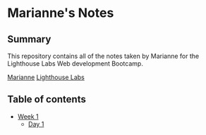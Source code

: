 # Marianne's Notes

## Summary
This repository contains all of the notes taken by Marianne for the Lighthouse Labs Web development Bootcamp.

[Marianne](https://github.com/mariannebourcier)
[Lighthouse Labs](https://www.lighthouselabs.ca/)

## Table of contents

* [Week 1](/Week_1)
  * [Day 1](/Week_1/Day_1)